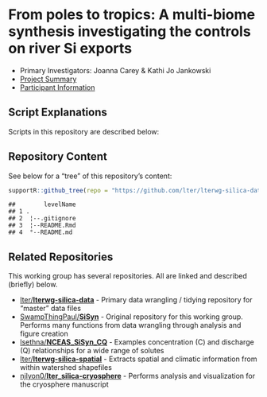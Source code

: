 
# From poles to tropics: A multi-biome synthesis investigating the controls on river Si exports

- Primary Investigators: Joanna Carey & Kathi Jo Jankowski
- [Project
  Summary](https://lternet.edu/working-groups/river-si-exports/)
- [Participant Information](https://www.nceas.ucsb.edu/projects/12816)

## Script Explanations

Scripts in this repository are described below:

## Repository Content

See below for a “tree” of this repository’s content:

``` r
supportR::github_tree(repo = "https://github.com/lter/lterwg-silica-data", exclude = "docs")
```

    ##        levelName
    ## 1 .             
    ## 2  ¦--.gitignore
    ## 3  ¦--README.Rmd
    ## 4  °--README.md

## Related Repositories

This working group has several repositories. All are linked and
described (briefly) below.

- [lter/**lterwg-silica-data**](https://github.com/lter/lterwg-silica-data) -
  Primary data wrangling / tidying repository for “master” data files
- [SwampThingPaul/**SiSyn**](https://github.com/SwampThingPaul/SiSyn) -
  Original repository for this working group. Performs many functions
  from data wrangling through analysis and figure creation
- [lsethna/**NCEAS_SiSyn_CQ**](https://github.com/lsethna/NCEAS_SiSyn_CQ) -
  Examples concentration (C) and discharge (Q) relationships for a wide
  range of solutes
- [lter/**lterwg-silica-spatial**](https://github.com/lter/lterwg-silica-spatial) -
  Extracts spatial and climatic information from within watershed
  shapefiles
- [njlyon0/**lter_silica-cryosphere**](https://github.com/njlyon0/lter_silica-cryosphere) -
  Performs analysis and visualization for the cryosphere manuscript
